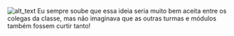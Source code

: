 ![alt_text](/Github/ProjCRUD_Mod2/static/Logo_Bluememers.png)
Eu sempre soube que essa ideia seria muito bem aceita entre os colegas da classe, mas não imaginava que as outras turmas e módulos também fossem curtir tanto!
